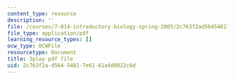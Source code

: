 ```yaml
---
content_type: resource
description: ''
file: /courses/7-014-introductory-biology-spring-2005/2c763f2ad56454817e6161a4d8022c6d_6BPDK1b3jDg.pdf
file_type: application/pdf
learning_resource_types: []
ocw_type: OCWFile
resourcetype: Document
title: 3play pdf file
uid: 2c763f2a-d564-5481-7e61-61a4d8022c6d
---
```

